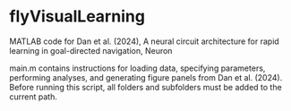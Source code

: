 # flyVisualLearning
MATLAB code for Dan et al. (2024), A neural circuit architecture for rapid learning in goal-directed navigation, Neuron

main.m contains instructions for loading data, specifying parameters, performing analyses, and generating figure panels from Dan et al. (2024). Before running this script, all folders and subfolders must be added to the current path.
